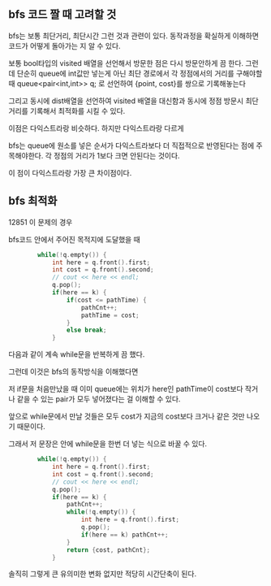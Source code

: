 ## bfs 코드 짤 때 고려할 것

bfs는 보통 최단거리, 최단시간 그런 것과 관련이 있다.
동작과정을 확실하게 이해하면 코드가 어떻게 돌아가는 지 알 수 있다.


보통 bool타입의 visited 배열을 선언해서
방문한 점은 다시 방문안하게 끔 한다.
그런데 단순히 queue에 int값만 넣는게 아닌 최단 경로에서 각 정점에서의 거리를 구해야할 때
queue<pair<int,int>> q;
로 선언하여 {point, cost}를 쌍으로 기록해놓는다

그리고 동시에 dist배열을 선언하여 visited 배열을 대신함과 동시에 정점 방문시 최단거리를 기록해서 최적화를 시킬 수 있다.

이점은 다익스트라랑 비슷하다.
하지만 다익스트라랑 다르게 

bfs는 queue에 원소를 넣은 순서가 다익스트라보다 더 직접적으로 반영된다는 점에 주목해야한다.
각 정점의 거리가 1보다 크면 안된다는 것이다.

이 점이 다익스트라랑 가장 큰 차이점이다.




## bfs 최적화


12851 이 문제의 경우

bfs코드 안에서 주어진 목적지에 도달했을 때

```cpp:12851.cpp
        while(!q.empty()) {
            int here = q.front().first;
            int cost = q.front().second;
            // cout << here << endl;
            q.pop();
            if(here == k) {
                if(cost <= pathTime) {
                    pathCnt++;
                    pathTime = cost;
                }
                else break;
            }

```
다음과 같이 계속 while문을 반복하게 끔 했다.

그런데 이것은 bfs의 동작방식을 이해했다면

저 if문을 처음만났을 때 이미 queue에는 위치가 here인 pathTime이 cost보다 작거나 같을 수 있는 pair가 모두 넣어졌다는 걸 이해할 수 있다.

앞으로 while문에서 만날 것들은 모두 cost가 지금의 cost보다 크거나 같은 것만 나오기 때문이다.



그래서 저 문장은 안에 while문을 한번 더 넣는 식으로 바꿀 수 있다.

```cpp:12851.cpp
        while(!q.empty()) {
            int here = q.front().first;
            int cost = q.front().second;
            // cout << here << endl;
            q.pop();
            if(here == k) {
                pathCnt++;
                while(!q.empty()) {
                    int here = q.front().first;
                    q.pop();
                    if(here == k) pathCnt++;
                }
                return {cost, pathCnt};
            }
```


솔직히 그렇게 큰 유의미한 변화 없지만
적당히 시간단축이 된다.